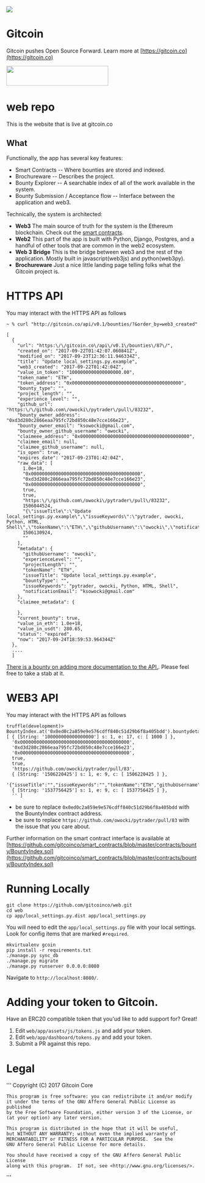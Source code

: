 <img src='https://d3vv6lp55qjaqc.cloudfront.net/items/263e3q1M2Y2r3L1X3c2y/helmet.png'/>

# Gitcoin

Gitcoin pushes Open Source Forward.  Learn more at [https://gitcoin.co](https://gitcoin.co)


<a href="https://gitcoin.co/explorer/?q=https://github.com/gitcoinco/web">
    <img src='https://gitcoin.co/static/v2/images/promo_buttons/slice_01.png' width=267px height=52px />
</a>

# web repo

This is the website that is live at gitcoin.co

## What

Functionally, the app has several key features:

* Smart Contracts -- Where bounties are stored and indexed.
* Brochureware -- Describes the project.
* Bounty Explorer -- A searchable index of all of the work available in the system.
* Bounty Submission / Acceptance flow -- Interface between the application and web3.

Technically, the system is architected:

* __Web3__ The main source of truth for the system is the Ethereum blockchain.  Check out the [smart contracts](https://github.com/gitcoinco/smart_contracts).
* __Web2__ This part of the app is built with Python, Django, Postgres, and a handful of other tools that are common in the web2 ecosystem.
* __Web 3 Bridge__ This is the bridge between web3 and the rest of the application.  Mostly built in javascript(web3js) and python(web3py).
* __Brochureware__ Just a nice little landing page telling folks what the Gitcoin project is.

# HTTPS API

You may interact with the HTTPS API as follows

```
~ % curl "http://gitcoin.co/api/v0.1/bounties/?&order_by=web3_created"

[
  {
    "url": "https:\/\/gitcoin.co\/api\/v0.1\/bounties\/87\/",
    "created_on": "2017-09-22T01:42:07.060841Z",
    "modified_on": "2017-09-23T12:36:11.946334Z",
    "title": "Update local_settings.py.example",
    "web3_created": "2017-09-22T01:42:04Z",
    "value_in_token": "1000000000000000000.00",
    "token_name": "ETH",
    "token_address": "0x0000000000000000000000000000000000000000",
    "bounty_type": "",
    "project_length": "",
    "experience_level": "",
    "github_url": "https:\/\/github.com\/owocki\/pytrader\/pull\/83232",
    "bounty_owner_address": "0xd3d280c2866eaa795fc72bd850c48e7cce166e23",
    "bounty_owner_email": "ksowocki@gmail.com",
    "bounty_owner_github_username": "owocki",
    "claimeee_address": "0x0000000000000000000000000000000000000000",
    "claimee_email": null,
    "claimee_github_username": null,
    "is_open": true,
    "expires_date": "2017-09-23T01:42:04Z",
    "raw_data": [
      1.0e+18,
      "0x0000000000000000000000000000000000000000",
      "0xd3d280c2866eaa795fc72bd850c48e7cce166e23",
      "0x0000000000000000000000000000000000000000",
      true,
      true,
      "https:\/\/github.com\/owocki\/pytrader\/pull\/83232",
      1506044524,
      "{\"issueTitle\":\"Update local_settings.py.example\",\"issueKeywords\":\"pytrader, owocki, Python, HTML, Shell\",\"tokenName\":\"ETH\",\"githubUsername\":\"owocki\",\"notificationEmail\":\"ksowocki@gmail.com\",\"experienceLevel\":\"\",\"projectLength\":\"\",\"bountyType\":\"\"}",
      1506130924,
      ""
    ],
    "metadata": {
      "githubUsername": "owocki",
      "experienceLevel": "",
      "projectLength": "",
      "tokenName": "ETH",
      "issueTitle": "Update local_settings.py.example",
      "bountyType": "",
      "issueKeywords": "pytrader, owocki, Python, HTML, Shell",
      "notificationEmail": "ksowocki@gmail.com"
    },
    "claimee_metadata": {
      
    },
    "current_bounty": true,
    "value_in_eth": 1.0e+18,
    "value_in_usdt": 280.65,
    "status": "expired",
    "now": "2017-09-24T18:59:53.964344Z"
  },
  .... 
  ]

```

[There is a bounty on adding more documentation to the API.](https://github.com/gitcoinco/web/issues/1).  Please feel free to take a stab at it.


# WEB3 API


You may interact with the HTTPS API as follows

```
truffle(development)> BountyIndex.at('0x0ed0c2a859e9e576cdff840c51d29b6f8a405bdd').bountydetails.call('https://github.com/owocki/pytrader/pull/83');
[ { [String: '100000000000000000'] s: 1, e: 17, c: [ 1000 ] },
  '0x0000000000000000000000000000000000000000',
  '0xd3d280c2866eaa795fc72bd850c48e7cce166e23',
  '0x0000000000000000000000000000000000000000',
  true,
  true,
  'https://github.com/owocki/pytrader/pull/83',
  { [String: '1506220425'] s: 1, e: 9, c: [ 1506220425 ] },
  '{"issueTitle":"","issueKeywords":"","tokenName":"ETH","githubUsername":"owocki","notificationEmail":"ksowocki@gmail.com","experienceLevel":"","projectLength":"","bountyType":""}',
  { [String: '1537756425'] s: 1, e: 9, c: [ 1537756425 ] },
  '' ]

```

- be sure to replace `0x0ed0c2a859e9e576cdff840c51d29b6f8a405bdd` with the BountyIndex contract address.
- be sure to replace `https://github.com/owocki/pytrader/pull/83` with the issue that you care about.

Further information on the smart contract interface is available at [https://github.com/gitcoinco/smart_contracts/blob/master/contracts/bounty/BountyIndex.sol](https://github.com/gitcoinco/smart_contracts/blob/master/contracts/bounty/BountyIndex.sol)

# Running Locally

```
git clone https://github.com/gitcoinco/web.git
cd web
cp app/local_settings.py.dist app/local_settings.py

```

You will need to edit the `app/local_settings.py` file with your local settings.  Look for config items that are marked `#required`.


```
mkvirtualenv gcoin
pip install -r requirements.txt
./manage.py sync_db
./manage.py migrate
./manage.py runserver 0.0.0.0:8080
```

Navigate to `http://localhost:8080/`. 


# Adding your token to Gitcoin.

Have an ERC20 compatible token that you'ud like to add support for?  Great!

1. Edit `web/app/assets/js/tokens.js` and add your token.
1. Edit `web/app/dashboard/tokens.py` and add your token.
1. Submit a PR against this repo.

# Legal

'''
    Copyright (C) 2017 Gitcoin Core 

    This program is free software: you can redistribute it and/or modify
    it under the terms of the GNU Affero General Public License as published
    by the Free Software Foundation, either version 3 of the License, or
    (at your option) any later version.

    This program is distributed in the hope that it will be useful,
    but WITHOUT ANY WARRANTY; without even the implied warranty of
    MERCHANTABILITY or FITNESS FOR A PARTICULAR PURPOSE.  See the
    GNU Affero General Public License for more details.

    You should have received a copy of the GNU Affero General Public License
    along with this program.  If not, see <http://www.gnu.org/licenses/>.

'''



<!-- Google Analytics -->
<img src='https://ga-beacon.appspot.com/UA-102304388-1/gitcoinco/web' style='width:1px; height:1px;' >

